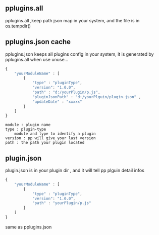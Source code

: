 ## pplugins.all
pplugins.all ,keep path json map in your system, and the file is in os.tempdir()

## pplugins.json cache
pplugins.json keeps all plugins config in your system, it is generated by pplugins.all when use unuse... 
```js
{
    "yourModuleName" : [
        {
            "type" : "pluginType",
            "version": "1.0.0",
            "path" : "d:/yourPlugin/p.js",
            "pluginJsonPath" : "d:/yourPlguin/plugin.json" ,
            "updateDate" : "xxxxx"
        }
    ]
}

```

    module : plugin name
    type : plugin-type
        module and type to identify a plugin
    version : pp will give your last version
    path : the path your plugin located

## plugin.json
plugin.json is in your plugin dir , and it will tell pp plguin detail infos
```js
{
    "yourModuleName" : [
        {
            "type" : "pluginType",
            "version": "1.0.0",
            "path" : "yourPlugin/p.js"
        }
    ]
}
``` 
same as pplugins.json
